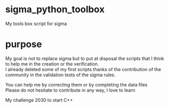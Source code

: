 # sigma_python_toolbox
My tools box script for sigma

# purpose
My goal is not to replace sigma but to put at disposal the scripts that I think to help me in the creation or the verification.\
I already deleted some of my first scripts thanks of the contribution of the community in the validation tests of the sigma rules.


You can help me by correcting them or by completing the data files\
Please do not hesitate to contribute in any way, I love to learn 

My challenge 2030 to start C++ 
